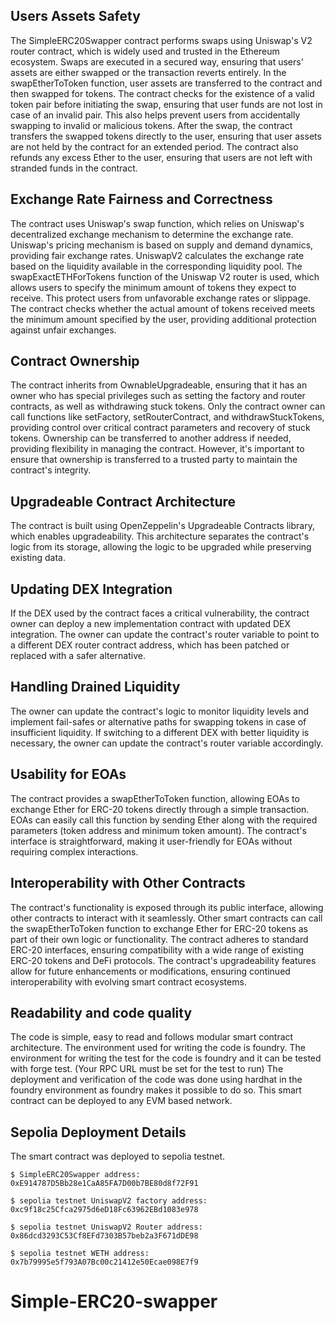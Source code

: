 ## Users Assets Safety

The SimpleERC20Swapper contract performs swaps using Uniswap's V2 router contract, which is widely used and trusted in the Ethereum ecosystem. Swaps are executed in a secured way, ensuring that users' assets are either swapped or the transaction reverts entirely.
In the swapEtherToToken function, user assets are transferred to the contract and then swapped for tokens. The contract checks for the existence of a valid token pair before initiating the swap, ensuring that user funds are not lost in case of an invalid pair. This also helps prevent users from accidentally swapping to invalid or malicious tokens.
After the swap, the contract transfers the swapped tokens directly to the user, ensuring that user assets are not held by the contract for an extended period.
The contract also refunds any excess Ether to the user, ensuring that users are not left with stranded funds in the contract.

## Exchange Rate Fairness and Correctness

The contract uses Uniswap's swap function, which relies on Uniswap's decentralized exchange mechanism to determine the exchange rate. Uniswap's pricing mechanism is based on supply and demand dynamics, providing fair exchange rates.
UniswapV2 calculates the exchange rate based on the liquidity available in the corresponding liquidity pool.
The swapExactETHForTokens function of the Uniswap V2 router is used, which allows users to specify the minimum amount of tokens they expect to receive. This protect users from unfavorable exchange rates or slippage.
The contract checks whether the actual amount of tokens received meets the minimum amount specified by the user, providing additional protection against unfair exchanges.

## Contract Ownership

The contract inherits from OwnableUpgradeable, ensuring that it has an owner who has special privileges such as setting the factory and router contracts, as well as withdrawing stuck tokens. Only the contract owner can call functions like setFactory, setRouterContract, and withdrawStuckTokens, providing control over critical contract parameters and recovery of stuck tokens.
Ownership can be transferred to another address if needed, providing flexibility in managing the contract. However, it's important to ensure that ownership is transferred to a trusted party to maintain the contract's integrity.

## Upgradeable Contract Architecture

The contract is built using OpenZeppelin's Upgradeable Contracts library, which enables upgradeability. This architecture separates the contract's logic from its storage, allowing the logic to be upgraded while preserving existing data.

## Updating DEX Integration

If the DEX used by the contract faces a critical vulnerability, the contract owner can deploy a new implementation contract with updated DEX integration.
The owner can update the contract's router variable to point to a different DEX router contract address, which has been patched or replaced with a safer alternative.

## Handling Drained Liquidity

The owner can update the contract's logic to monitor liquidity levels and implement fail-safes or alternative paths for swapping tokens in case of insufficient liquidity.
If switching to a different DEX with better liquidity is necessary, the owner can update the contract's router variable accordingly.

## Usability for EOAs

The contract provides a swapEtherToToken function, allowing EOAs to exchange Ether for ERC-20 tokens directly through a simple transaction.
EOAs can easily call this function by sending Ether along with the required parameters (token address and minimum token amount).
The contract's interface is straightforward, making it user-friendly for EOAs without requiring complex interactions.

## Interoperability with Other Contracts

The contract's functionality is exposed through its public interface, allowing other contracts to interact with it seamlessly.
Other smart contracts can call the swapEtherToToken function to exchange Ether for ERC-20 tokens as part of their own logic or functionality.
The contract adheres to standard ERC-20 interfaces, ensuring compatibility with a wide range of existing ERC-20 tokens and DeFi protocols.
The contract's upgradeability features allow for future enhancements or modifications, ensuring continued interoperability with evolving smart contract ecosystems.

## Readability and code quality

The code is simple, easy to read and follows modular smart contract architecture.
The environment used for writing the code is foundry. The environment for writing the test for the code is foundry and it can be tested with forge test. (Your RPC URL must be set for the test to run)
The deployment and verification of the code was done using hardhat in the foundry environment as foundry makes it possible to do so.
This smart contract can be deployed to any EVM based network.

## Sepolia Deployment Details

The smart contract was deployed to sepolia testnet.

```shell
$ SimpleERC20Swapper address: 0xE914787D5Bb28e1CaA85FA7D00b7BE80d8f72F91
```

```shell
$ sepolia testnet UniswapV2 factory address: 0xc9f18c25Cfca2975d6eD18Fc63962EBd1083e978
```

```shell
$ sepolia testnet UniswapV2 Router address: 0x86dcd3293C53Cf8EFd7303B57beb2a3F671dDE98
```

```shell
$ sepolia testnet WETH address: 0x7b79995e5f793A07Bc00c21412e50Ecae098E7f9
```


# Simple-ERC20-swapper
